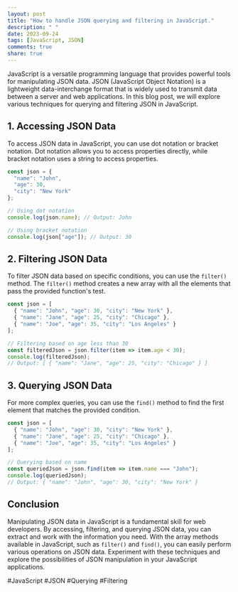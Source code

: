 ```yaml
---
layout: post
title: "How to handle JSON querying and filtering in JavaScript."
description: " "
date: 2023-09-24
tags: [JavaScript, JSON]
comments: true
share: true
---
```


JavaScript is a versatile programming language that provides powerful tools for manipulating JSON data. JSON (JavaScript Object Notation) is a lightweight data-interchange format that is widely used to transmit data between a server and web applications. In this blog post, we will explore various techniques for querying and filtering JSON in JavaScript.

## 1. Accessing JSON Data

To access JSON data in JavaScript, you can use dot notation or bracket notation. Dot notation allows you to access properties directly, while bracket notation uses a string to access properties.

```javascript
const json = {
  "name": "John",
  "age": 30,
  "city": "New York"
};

// Using dot notation
console.log(json.name); // Output: John

// Using bracket notation
console.log(json["age"]); // Output: 30
```

## 2. Filtering JSON Data

To filter JSON data based on specific conditions, you can use the `filter()` method. The `filter()` method creates a new array with all the elements that pass the provided function's test.

```javascript
const json = [
  { "name": "John", "age": 30, "city": "New York" },
  { "name": "Jane", "age": 25, "city": "Chicago" },
  { "name": "Joe", "age": 35, "city": "Los Angeles" }
];

// Filtering based on age less than 30
const filteredJson = json.filter(item => item.age < 30);
console.log(filteredJson);
// Output: [ { "name": "Jane", "age": 25, "city": "Chicago" } ]
```

## 3. Querying JSON Data

For more complex queries, you can use the `find()` method to find the first element that matches the provided condition.

```javascript
const json = [
  { "name": "John", "age": 30, "city": "New York" },
  { "name": "Jane", "age": 25, "city": "Chicago" },
  { "name": "Joe", "age": 35, "city": "Los Angeles" }
];

// Querying based on name
const queriedJson = json.find(item => item.name === "John");
console.log(queriedJson);
// Output: { "name": "John", "age": 30, "city": "New York" }
```

## Conclusion

Manipulating JSON data in JavaScript is a fundamental skill for web developers. By accessing, filtering, and querying JSON data, you can extract and work with the information you need. With the array methods available in JavaScript, such as `filter()` and `find()`, you can easily perform various operations on JSON data. Experiment with these techniques and explore the possibilities of JSON manipulation in your JavaScript applications.

#JavaScript #JSON #Querying #Filtering